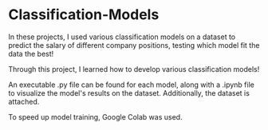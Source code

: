 # Classification-Models

In these projects, I used various classification models on a dataset to predict the salary of different company positions, testing which model fit the data the best!

Through this project, I learned how to develop various classification models!

An executable .py file can be found for each model, along with a .ipynb file to visualize the model's results on the dataset. Additionally, the dataset is attached.

To speed up model training, Google Colab was used.
